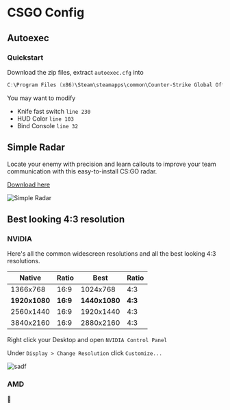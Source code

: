 # CSGO Config



## Autoexec

### Quickstart

Download the zip files, extract `autoexec.cfg` into

````powershell
C:\Program Files (x86)\Steam\steamapps\common\Counter-Strike Global Offensive\csgo\cfg
````

You may want to modify 

- Knife fast switch `line 230`
- HUD Color `line 103`
- Bind Console `line 32`

## Simple Radar 

Locate your enemy with precision and learn callouts to improve your team communication with this easy-to-install CS:GO radar.

[Download here](https://readtldr.gg/simpleradar)

![Simple Radar](https://i.imgur.com/bScaumF.png)



## Best looking 4:3 resolution

### NVIDIA

Here's all the common widescreen resolutions and all the best looking 4:3 resolutions.

| Native        | Ratio    | Best          | Ratio   |
| ------------- | -------- | ------------- | ------- |
| 1366x768      | 16:9     | 1024x768      | 4:3     |
| **1920x1080** | **16:9** | **1440x1080** | **4:3** |
| 2560x1440     | 16:9     | 1920x1440     | 4:3     |
| 3840x2160     | 16:9     | 2880x2160     | 4:3     |

Right click your Desktop and open `NVIDIA Control Panel`

Under `Display > Change Resolution` click `Customize...`

![sadf](https://i.imgur.com/nR5OYm4.png)

### AMD

🤷
